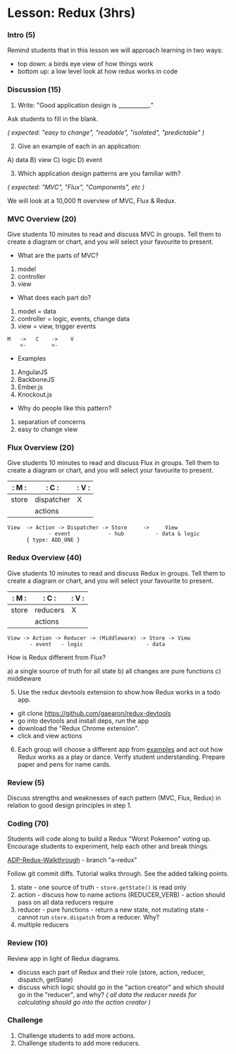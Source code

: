 # Lesson: Redux (3hrs)

### Intro (5)

Remind students that in this lesson we will approach learning in two ways:
- top down: a birds eye view of how things work
- bottom up: a low level look at how redux works in code

### Discussion (15)

1. Write: "Good application design is ___________."

Ask students to fill in the blank.

*( expected: "easy to change", "readable", "isolated", "predictable" )*

2. Give an example of each in an application:

A) data
B) view
C) logic
D) event

3. Which application design patterns are you familiar with?

*( expected: "MVC", "Flux", "Components", etc )*

We will look at a 10,000 ft overview of MVC, Flux & Redux.


### MVC Overview (20)

Give students 10 minutes to read and discuss MVC in groups. Tell them to create a diagram or chart, and you will select your favourite to present.

- What are the parts of MVC?

1. model
2. controller
3. view

- What does each part do?

1. model = data
2. controller = logic, events, change data
3. view = view, trigger events

```
M   ->   C    ->    V
    <-        <-
```

- Examples

1. AngularJS
2. BackboneJS
3. Ember.js
4. Knockout.js

- Why do people like this pattern?

1. separation of concerns
2. easy to change view


### Flux Overview (20)

Give students 10 minutes to read and discuss Flux in groups. Tell them to create a diagram or chart, and you will select your favourite to present.

|:  M  :|:       C    :|:  V  :|
|-------|--------------|------ |
| store | dispatcher   |   X   |
|       | actions      |       |

```
View  -> Action -> Dispatcher -> Store     ->     View
             - event            - hub          - data & logic
      { type: ADD_ONE }
```

### Redux Overview (40)

Give students 10 minutes to read and discuss Redux in groups. Tell them to create a diagram or chart, and you will select your favourite to present.

|:  M  :|:    C    :|:  V  :|
|-------|-----------|------ |
| store | reducers  |   X   |
|       | actions   |       |

```
View -> Action -> Reducer -> (Middleware) -> Store -> View
       - event   - logic                    - data
```

How is Redux different from Flux?

a) a single source of truth for all state
b) all changes are pure functions
c) middleware


5. Use the redux devtools extension to show how Redux works in a todo app.

  - git clone https://github.com/gaearon/redux-devtools
  - go into devtools and install deps, run the app
  - download the "Redux Chrome extension".
  - click and view actions

6. Each group will choose a different app from [examples](http://redux.js.org/docs/introduction/Examples.html) and act out how Redux works as a play or dance. Verify student understanding. Prepare paper and pens for name cards.


### Review (5)

Discuss strengths and weaknesses of each pattern (MVC, Flux, Redux) in relation to good design principles in step 1.


### Coding (70)

Students will code along to build a Redux "Worst Pokemon" voting up. Encourage students to experiment, help each other and break things.

[ADP-Redux-Walkthrough](https://github.com/redacademy/adp-redux-walkthrough) - branch "a-redux"

Follow git commit diffs. Tutorial walks through. See the added talking points.

  1. state
    - one source of truth
    - `store.getState()` is read only
  2. action
    - discuss how to name actions (REDUCER_VERB)
    - action should pass on all data reducers require
  3. reducer
    - pure functions
    - return a new state, not mutating state
    - cannot run `store.dispatch` from a reducer. Why?
  4. multiple reducers

### Review (10)

Review app in light of Redux diagrams.
   - discuss each part of Redux and their role (store, action, reducer, dispatch, getState)
   - discuss which logic should go in the "action creator" and which should go in the "reducer", and why?
   *( all data the reducer needs for calculating should go into the action creator )*

### Challenge

1. Challenge students to add more actions.
2. Challenge students to add more reducers.
